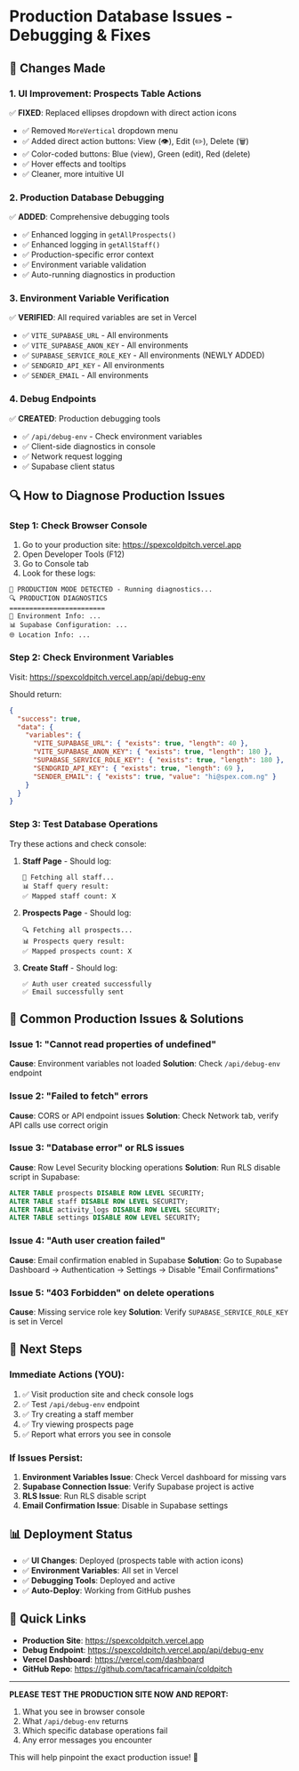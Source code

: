 # Production Database Issues - Debugging & Fixes

## 🎯 Changes Made

### 1. **UI Improvement: Prospects Table Actions**
✅ **FIXED**: Replaced ellipses dropdown with direct action icons
- ✅ Removed `MoreVertical` dropdown menu
- ✅ Added direct action buttons: View (👁️), Edit (✏️), Delete (🗑️)
- ✅ Color-coded buttons: Blue (view), Green (edit), Red (delete)
- ✅ Hover effects and tooltips
- ✅ Cleaner, more intuitive UI

### 2. **Production Database Debugging**
✅ **ADDED**: Comprehensive debugging tools
- ✅ Enhanced logging in `getAllProspects()`
- ✅ Enhanced logging in `getAllStaff()`
- ✅ Production-specific error context
- ✅ Environment variable validation
- ✅ Auto-running diagnostics in production

### 3. **Environment Variable Verification**
✅ **VERIFIED**: All required variables are set in Vercel
- ✅ `VITE_SUPABASE_URL` - All environments
- ✅ `VITE_SUPABASE_ANON_KEY` - All environments
- ✅ `SUPABASE_SERVICE_ROLE_KEY` - All environments (NEWLY ADDED)
- ✅ `SENDGRID_API_KEY` - All environments
- ✅ `SENDER_EMAIL` - All environments

### 4. **Debug Endpoints**
✅ **CREATED**: Production debugging tools
- ✅ `/api/debug-env` - Check environment variables
- ✅ Client-side diagnostics in console
- ✅ Network request logging
- ✅ Supabase client status

## 🔍 How to Diagnose Production Issues

### **Step 1: Check Browser Console**
1. Go to your production site: https://spexcoldpitch.vercel.app
2. Open Developer Tools (F12)
3. Go to Console tab
4. Look for these logs:

```
🚨 PRODUCTION MODE DETECTED - Running diagnostics...
🔍 PRODUCTION DIAGNOSTICS
========================
📍 Environment Info: ...
📊 Supabase Configuration: ...
🌐 Location Info: ...
```

### **Step 2: Check Environment Variables**
Visit: https://spexcoldpitch.vercel.app/api/debug-env

Should return:
```json
{
  "success": true,
  "data": {
    "variables": {
      "VITE_SUPABASE_URL": { "exists": true, "length": 40 },
      "VITE_SUPABASE_ANON_KEY": { "exists": true, "length": 180 },
      "SUPABASE_SERVICE_ROLE_KEY": { "exists": true, "length": 180 },
      "SENDGRID_API_KEY": { "exists": true, "length": 69 },
      "SENDER_EMAIL": { "exists": true, "value": "hi@spex.com.ng" }
    }
  }
}
```

### **Step 3: Test Database Operations**
Try these actions and check console:

1. **Staff Page** - Should log:
   ```
   👥 Fetching all staff...
   📊 Staff query result:
   ✅ Mapped staff count: X
   ```

2. **Prospects Page** - Should log:
   ```
   🔍 Fetching all prospects...
   📊 Prospects query result:
   ✅ Mapped prospects count: X
   ```

3. **Create Staff** - Should log:
   ```
   ✅ Auth user created successfully
   ✅ Email successfully sent
   ```

## 🚨 Common Production Issues & Solutions

### **Issue 1: "Cannot read properties of undefined"**
**Cause**: Environment variables not loaded
**Solution**: Check `/api/debug-env` endpoint

### **Issue 2: "Failed to fetch" errors**
**Cause**: CORS or API endpoint issues
**Solution**: Check Network tab, verify API calls use correct origin

### **Issue 3: "Database error" or RLS issues**
**Cause**: Row Level Security blocking operations
**Solution**: Run RLS disable script in Supabase:
```sql
ALTER TABLE prospects DISABLE ROW LEVEL SECURITY;
ALTER TABLE staff DISABLE ROW LEVEL SECURITY;
ALTER TABLE activity_logs DISABLE ROW LEVEL SECURITY;
ALTER TABLE settings DISABLE ROW LEVEL SECURITY;
```

### **Issue 4: "Auth user creation failed"**
**Cause**: Email confirmation enabled in Supabase
**Solution**: Go to Supabase Dashboard → Authentication → Settings → Disable "Email Confirmations"

### **Issue 5: "403 Forbidden" on delete operations**
**Cause**: Missing service role key
**Solution**: Verify `SUPABASE_SERVICE_ROLE_KEY` is set in Vercel

## 🎯 Next Steps

### **Immediate Actions (YOU)**:
1. ✅ Visit production site and check console logs
2. ✅ Test `/api/debug-env` endpoint
3. ✅ Try creating a staff member
4. ✅ Try viewing prospects page
5. ✅ Report what errors you see in console

### **If Issues Persist**:
1. **Environment Variables Issue**: Check Vercel dashboard for missing vars
2. **Supabase Connection Issue**: Verify Supabase project is active
3. **RLS Issue**: Run RLS disable script
4. **Email Confirmation Issue**: Disable in Supabase settings

## 📊 Deployment Status

- ✅ **UI Changes**: Deployed (prospects table with action icons)
- ✅ **Environment Variables**: All set in Vercel
- ✅ **Debugging Tools**: Deployed and active
- ✅ **Auto-Deploy**: Working from GitHub pushes

## 🔗 Quick Links

- **Production Site**: https://spexcoldpitch.vercel.app
- **Debug Endpoint**: https://spexcoldpitch.vercel.app/api/debug-env
- **Vercel Dashboard**: https://vercel.com/dashboard
- **GitHub Repo**: https://github.com/tacafricamain/coldpitch

---

**PLEASE TEST THE PRODUCTION SITE NOW AND REPORT:**
1. What you see in browser console
2. What `/api/debug-env` returns
3. Which specific database operations fail
4. Any error messages you encounter

This will help pinpoint the exact production issue! 🎯